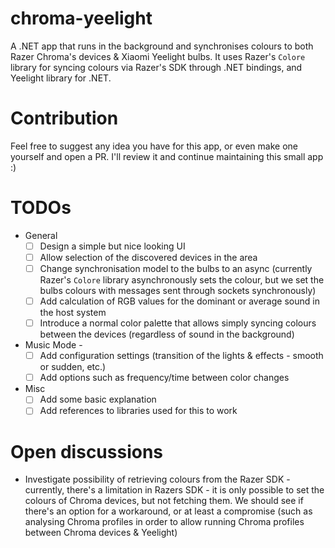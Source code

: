 # chroma-yeelight
A .NET app that runs in the background and synchronises colours to both Razer Chroma's devices &amp; Xiaomi Yeelight bulbs.
It uses Razer's `Colore` library for syncing colours via Razer's SDK through .NET bindings, and Yeelight library for .NET.

# Contribution
Feel free to suggest any idea you have for this app, or even make one yourself and open a PR. I'll review it and continue maintaining this small app :)

# TODOs
- General
  - [ ] Design a simple but nice looking UI
  - [ ] Allow selection of the discovered devices in the area
  - [ ] Change synchronisation model to the bulbs to an async (currently Razer's `Colore` library asynchronously sets the colour, but we set the bulbs colours with messages sent through sockets synchronously)
  - [ ] Add calculation of RGB values for the dominant or average sound in the host system
  - [ ] Introduce a normal color palette that allows simply syncing colours between the devices (regardless of sound in the background)
- Music Mode -
  - [ ] Add configuration settings (transition of the lights & effects - smooth or sudden, etc.)
  - [ ] Add options such as frequency/time between color changes
- Misc
  - [ ] Add some basic explanation
  - [ ] Add references to libraries used for this to work

# Open discussions
- Investigate possibility of retrieving colours from the Razer SDK - currently, there's a limitation in Razers SDK - it is only possible to set the colours of Chroma devices, but not fetching them. We should see if there's an option for a workaround, or at least a compromise (such as analysing Chroma profiles in order to allow running Chroma profiles between Chroma devices & Yeelight)
